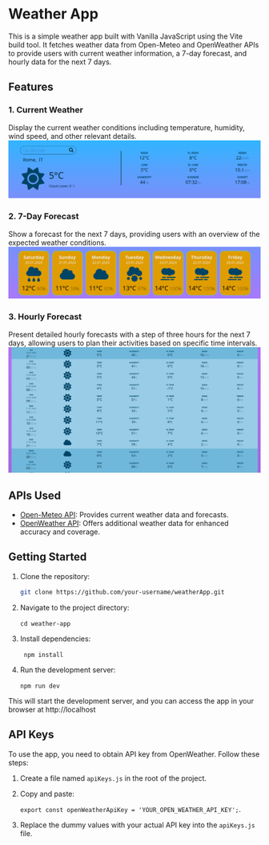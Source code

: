 # Weather App

This is a simple weather app built with Vanilla JavaScript using the Vite build tool. It fetches weather data from Open-Meteo and OpenWeather APIs to provide users with current weather information, a 7-day forecast, and hourly data for the next 7 days.

## Features

### 1. Current Weather

Display the current weather conditions including temperature, humidity, wind speed, and other relevant details.
![Weather App](././public/screenshots/current.png)

### 2. 7-Day Forecast

Show a forecast for the next 7 days, providing users with an overview of the expected weather conditions.
![Weather App](././public/screenshots/daily.png)

### 3. Hourly Forecast

Present detailed hourly forecasts with a step of three hours for the next 7 days, allowing users to plan their activities based on specific time intervals.
![Weather App](././public/screenshots/hourly.png)

## APIs Used

- [Open-Meteo API](https://open-meteo.com/): Provides current weather data and forecasts.
- [OpenWeather API](https://openweathermap.org/): Offers additional weather data for enhanced accuracy and coverage.



## Getting Started

1. Clone the repository:

   ```bash
   git clone https://github.com/your-username/weatherApp.git

2. Navigate to the project directory:

    ```cd weather-app ```

3. Install dependencies:

    ``` npm install```

4. Run the development server:

    ```npm run dev```

This will start the development server, and you can access the app in your browser at http://localhost

## API Keys

To use the app, you need to obtain API key from OpenWeather. Follow these steps:

1. Create a file named `apiKeys.js` in the root of the project.
2. Copy and paste: 

    `export const openWeatherApiKey = 'YOUR_OPEN_WEATHER_API_KEY';`.
3. Replace the dummy values with your actual API key into the `apiKeys.js` file.
